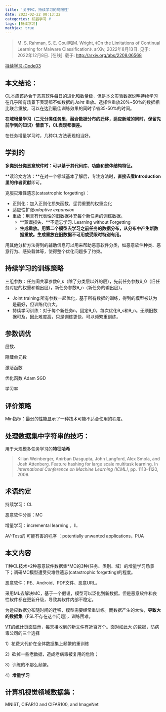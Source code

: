 ```yaml
---
title: '关于MC，持续学习的局限性'
date: 2023-02-22 00:13:22
categories: 机器学习 #
tags: [持续学习]
mathjax: true
---
```


> M. S. Rahman, S. E. Coull和M. Wright, 《On the Limitations of Continual Learning for Malware Classification》. arXiv, 2022年8月13日. 见于: 2022年12月8日. [在线]. 载于: http://arxiv.org/abs/2208.06568

[持续学习-Code03](https://github.com/msrocean/continual-learning-malware/)

## 本文结论：

CL本应该适合于恶意软件每日的进化和数量级，但是本文实验数据说明持续学习在几乎所有场景下表现都不如数据的*Joint* 重放。选择性重放20%~50%的数据相比联合重放，可以在达到最佳训练效果的同时节省35-50%的时间。

**在域增量学习（二元分类任务里，融合数据分布的迁移，适应新域的同时，保留先前学到的知识）情景下，CL表现都很差。**

在任务增量学习时，几种CL方法表现相当好。

## 学到的

**多类别分类恶意软件时：可以基于其代码库、功能和整体结构特征。**

**读论文方法：**在对一个领域基本了解后，专注方法时，**直接去看Introduction里的作者贡献**即可。

克服灾难性遗忘(catastrophic forgetting)：

- 正则化：加入正则化损失函数，惩罚重要的权重变化
- 适应性扩张*adaptive expansion*
- 重放：用具有代表性的旧数据补充每个新任务的训练数据。
  - **蒸馏损失、**不遗忘学习. Learning without Forgetting 
  - **生成重放。用第二个模型去学习之前任务的数据分布，从分布中产生新数据重放。生成重放在旧数据不可用或受限时特别有用。**

用其他分析方法得到的辅助信息可以用来帮助恶意软件分类，如恶意软件种类、恶意行为、感染载体等，使得整个优化问题多了约束。

## 持续学习的训练策略

三组参数：任务间共享参数θ_s（除了分类层以外的层），先前任务参数θ_0（旧任务对应的权重和输出层），新任务参数θ_n（新任务的输出层）。

- Joint training:所有参数一起优化，基于所有数据的训练，得到的模型被认为是最好，但训练代价大。
- 持续学习训练：对于每个新任务n，固定θ_0，每次优化θ_s和θ_n。无须旧数据可及，因此难度高，只是训练更快，可以频繁重训练。



## 参数调优

层数、

隐藏单元数

激活函数

优化函数  Adam  SGD

学习率

## 评价策略

Min指标：最弱的性能显示了一种技术可能不适合使用的程度。

## 处理数据集中字符串的技巧：

用于大规模多任务学习的**特征哈希**

> Kilian Weinberger, Anirban Dasgupta, John Langford, Alex Smola, and Josh Attenberg. Feature hashing for large scale multitask learning. In *International Conference on Machine Learning (ICML)*, pp. 1113–1120, 2009. 



## 术语约定

持续学习：CL

恶意软件分类：MC

增量学习：incremental learning ，IL

AV-Test的 可能有害的程序 ：potentially unwanted applications，PUA

## 本文内容

11种CL技术\*2种恶意软件数据集\*MC的3种(任务、类别、域）的增量学习场景下；调研MC模型遭受灾难性遗忘(catastrophic forgetting)的程度。

恶意软件：PE、Android、PDF文件、恶意URL。

采用ML去解决MC，基于一个假设，模型可以泛化到新数据。但是恶意软件和良性软件都在更新升级，导致其软件内部不稳定。

为适应数据分布随时间的迁移，模型需要经常重训练。而数据产生的太快，**导致大的数据集**（FSL不存在这个问题），训练困难。

[VT的统计页面](https://www.virustotal.com/gui/stats)显示，每天接收到的新文件有近百万个。面对如此大 的数据，防病毒公司的三个选择

1）花费大代价在全体数据集上频繁的重训练

2）砍掉一些老数据，造成老病毒被复用的危险；

3）训练的不那么频繁。

4）**增量学习**

## 

## 计算机视觉领域数据集： 

MNIST, CIFAR10 and CIFAR100, and ImageNet













